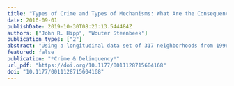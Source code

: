 ```yaml
---
title: "Types of Crime and Types of Mechanisms: What Are the Consequences for Neighborhoods Over Time?"
date: 2016-09-01
publishDate: 2019-10-30T08:23:13.544484Z
authors: ["John R. Hipp", "Wouter Steenbeek"]
publication_types: ["2"]
abstract: "Using a longitudinal data set of 317 neighborhoods from 1996 to 2002 in Utrecht, The Netherlands, this study tests whether types of crime differentially impact (a) the mechanisms of social disorganization theory and (b) residents’ mobility behavior and attitudes toward the neighborhood. Neighborhoods with more cohesion have less violence 2 years later. Also, neighborhoods perceiving more violence experience lower levels of cohesion 2 years later. Higher levels of perceived violence were most important for explaining who moves out of the neighborhood, as such neighborhoods had more non-Whites and more lower income households at the next time point. Burglaries (a crime that occurs in private space) appear to increase residents’ sense of feeling responsibility for the neighborhood."
featured: false
publication: "*Crime & Delinquency*"
url_pdf: "https://doi.org/10.1177/0011128715604168"
doi: "10.1177/0011128715604168"
---
```


